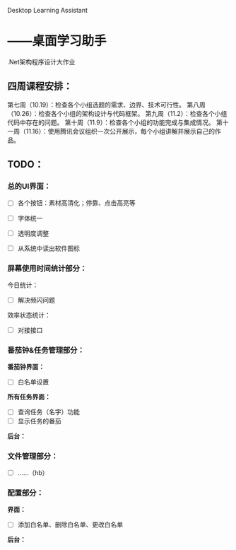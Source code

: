 Desktop Learning Assistant

# 											——桌面学习助手

.Net架构程序设计大作业



## 四周课程安排：

第七周（10.19）：检查各个小组选题的需求、边界、技术可行性。
第八周（10.26）：检查各个小组的架构设计与代码框架。
第九周（11.2）：检查各个小组代码中存在的问题。
第十周（11.9）：检查各个小组的功能完成与集成情况。
第十一周（11.16）：使用腾讯会议组织一次公开展示，每个小组讲解并展示自己的作品。



## TODO：



### 总的UI界面：

- [ ] 各个按钮：素材高清化；停靠、点击高亮等
- [ ] 字体统一
- [ ] 透明度调整
- [ ] 从系统中读出软件图标



### 屏幕使用时间统计部分：

今日统计：

- [ ] 解决频闪问题

效率状态统计：

- [ ] 对接接口



### 番茄钟&任务管理部分：

**番茄钟界面：**

- [ ] 白名单设置

**所有任务界面：**

- [ ] 查询任务（名字）功能
- [ ] 显示任务的番茄

**后台：**



### 文件管理部分：

- [ ] ……（hb）



### 配置部分：

**界面：**

- [ ] 添加白名单、删除白名单、更改白名单

**后台：**